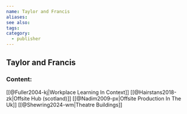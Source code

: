 ```yaml
---
name: Taylor and Francis
aliases:
see also:
tags:
category:
  - publisher
---
```


## Taylor and Francis

### Content:
[[@Fuller2004-kj|Workplace Learning In Context]]
[[@Hairstans2018-zk|Offsite Hub (scotland)]]
[[@Nadim2009-px|Offsite Production In The Uk]]
[[@Shewring2024-wm|Theatre Buildings]]